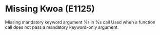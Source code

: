 # Missing Kwoa (E1125)

Missing mandatory keyword argument %r in %s call Used when a function
call does not pass a mandatory keyword-only argument.
